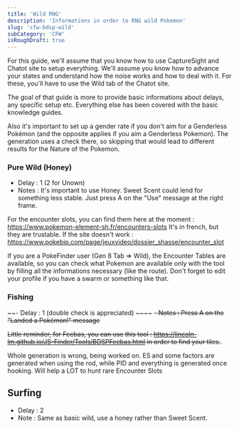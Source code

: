 ```yaml
---
title: 'Wild RNG'
description: 'Informations in order to RNG wild Pokemon'
slug: 'cfw-bdsp-wild'
subCategory: 'CFW'
isRoughDraft: true
---
```


For this guide, we'll assume that you know how to use CaptureSight and Chatot site to setup everything. We'll assume you know how to advance your states and understand how the noise works and how to deal with it. For these, you'll have to use the Wild tab of the Chatot site.

The goal of that guide is more to provide basic informations about delays, any specific setup etc. Everything else has been covered with the basic knowledge guides.

Also it's important to set up a gender rate if you don't aim for a Genderless Pokémon (and the opposite applies if you aim a Genderless Pokemon). The generation uses a check there, so skipping that would lead to different results for the Nature of the Pokemon.

### Pure Wild (Honey)

- Delay : 1 (2 for Unown)
- Notes : It's important to use Honey. Sweet Scent could lend for something less stable. Just press A on the "Use" message at the right frame.

For the encounter slots, you can find them here at the moment : https://www.pokemon-element-sh.fr/encounters-slots
It's in french, but they are trustable. If the site doesn't work : https://www.pokebip.com/page/jeuxvideo/dossier_shasse/encounter_slot

If you are a PokeFinder user (Gen 8 Tab => Wild), the Encounter Tables are available, so you can check what Pokemon are available only with the tool by filling all the informations necessary (like the route). Don't forget to edit your profile if you have a swarm or something like that.

### Fishing

~~- Delay : 1 (double check is appreciated) ~~~~
~~- Notes : Press A on the "Landed a Pokémon!" message~~

~~Little reminder, for Feebas, you can use this tool : https://lincoln-lm.github.io/JS-Finder/Tools/BDSPFeebas.html in order to find your tiles.~~.

Whole generation is wrong, being worked on. ES and some factors are generated when using the rod, while PID and everything is generated once hooking. Will help a LOT to hunt rare Encounter Slots

## Surfing

- Delay : 2
- Note : Same as basic wild, use a honey rather than Sweet Scent.
